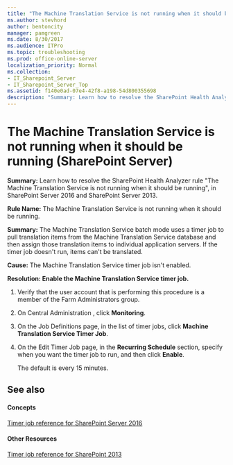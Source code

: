 ```yaml
---
title: "The Machine Translation Service is not running when it should be running (SharePoint Server)"
ms.author: stevhord
author: bentoncity
manager: pamgreen
ms.date: 8/30/2017
ms.audience: ITPro
ms.topic: troubleshooting
ms.prod: office-online-server
localization_priority: Normal
ms.collection:
- IT_Sharepoint_Server
- IT_Sharepoint_Server_Top
ms.assetid: f140e0ad-07e4-42f8-a198-54d800355698
description: "Summary: Learn how to resolve the SharePoint Health Analyzer ruleThe Machine Translation Service is not running when it should be running, in SharePoint Server 2016 and SharePoint Server 2013."
---
```


# The Machine Translation Service is not running when it should be running (SharePoint Server)

 **Summary:** Learn how to resolve the SharePoint Health Analyzer rule "The Machine Translation Service is not running when it should be running", in SharePoint Server 2016 and SharePoint Server 2013. 
  
 **Rule Name:** The Machine Translation Service is not running when it should be running. 
  
 **Summary:** The Machine Translation Service batch mode uses a timer job to pull translation items from the Machine Translation Service database and then assign those translation items to individual application servers. If the timer job doesn't run, items can't be translated. 
  
 **Cause:** The Machine Translation Service timer job isn't enabled. 
  
 **Resolution: Enable the Machine Translation Service timer job.**
  
1. Verify that the user account that is performing this procedure is a member of the Farm Administrators group.
    
2. On Central Administration , click **Monitoring**.
    
3. On the Job Definitions page, in the list of timer jobs, click **Machine Translation Service Timer Job**.
    
4. On the Edit Timer Job page, in the **Recurring Schedule** section, specify when you want the timer job to run, and then click **Enable**.
    
    The default is every 15 minutes.
    
## See also

#### Concepts

[Timer job reference for SharePoint Server 2016](timer-job-reference-for-sharepoint-server-2016.md)
#### Other Resources

[Timer job reference for SharePoint 2013](timer-job-reference-for-sharepoint-2013.md)

